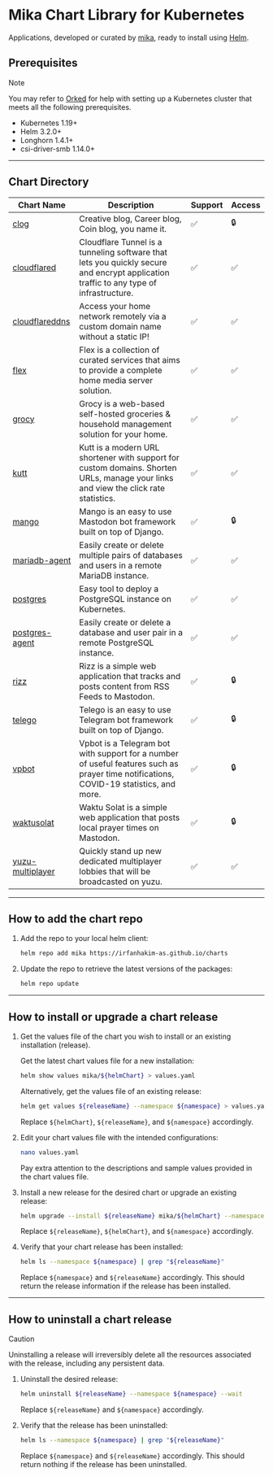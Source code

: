 # Mika Chart Library for Kubernetes

Applications, developed or curated by [mika](https://github.com/irfanhakim-as), ready to install using [Helm](https://helm.sh).

## Prerequisites

> [!NOTE]  
> You may refer to [Orked](https://github.com/irfanhakim-as/orked) for help with setting up a Kubernetes cluster that meets all the following prerequisites.

- Kubernetes 1.19+
- Helm 3.2.0+
- Longhorn 1.4.1+
- csi-driver-smb 1.14.0+

---

## Chart Directory

| Chart Name | Description | Support | Access |
| ---------- | ----------- | ------- | ------ |
| [clog](https://github.com/irfanhakim-as/charts/tree/master/mika/clog) | Creative blog, Career blog, Coin blog, you name it. | ✅ | 🔒 |
| [cloudflared](https://github.com/irfanhakim-as/charts/tree/master/mika/cloudflared) | Cloudflare Tunnel is a tunneling software that lets you quickly secure and encrypt application traffic to any type of infrastructure. | ✅ | ✅ |
| [cloudflareddns](https://github.com/irfanhakim-as/charts/tree/master/mika/cloudflareddns) | Access your home network remotely via a custom domain name without a static IP! | ✅ | ✅ |
| [flex](https://github.com/irfanhakim-as/charts/tree/master/mika/flex) | Flex is a collection of curated services that aims to provide a complete home media server solution. | ✅ | ✅ |
| [grocy](https://github.com/irfanhakim-as/charts/tree/master/mika/grocy) | Grocy is a web-based self-hosted groceries & household management solution for your home. | ✅ | ✅ |
| [kutt](https://github.com/irfanhakim-as/charts/tree/master/mika/kutt) | Kutt is a modern URL shortener with support for custom domains. Shorten URLs, manage your links and view the click rate statistics. | ✅ | ✅ |
| [mango](https://github.com/irfanhakim-as/charts/tree/master/mika/mango) | Mango is an easy to use Mastodon bot framework built on top of Django. | ✅ | 🔒 |
| [mariadb-agent](https://github.com/irfanhakim-as/charts/tree/master/mika/mariadb-agent) | Easily create or delete multiple pairs of databases and users in a remote MariaDB instance. | ✅ | ✅ |
| [postgres](https://github.com/irfanhakim-as/charts/tree/master/mika/postgres) | Easy tool to deploy a PostgreSQL instance on Kubernetes. | ✅ | ✅ |
| [postgres-agent](https://github.com/irfanhakim-as/charts/tree/master/mika/postgres-agent) | Easily create or delete a database and user pair in a remote PostgreSQL instance. | ✅ | ✅ |
| [rizz](https://github.com/irfanhakim-as/charts/tree/master/mika/rizz) | Rizz is a simple web application that tracks and posts content from RSS Feeds to Mastodon. | ✅ | 🔒 |
| [telego](https://github.com/irfanhakim-as/charts/tree/master/mika/telego) | Telego is an easy to use Telegram bot framework built on top of Django. | ✅ | 🔒 |
| [vpbot](https://github.com/irfanhakim-as/charts/tree/master/mika/vpbot) | Vpbot is a Telegram bot with support for a number of useful features such as prayer time notifications, COVID-19 statistics, and more. | ✅ | 🔒 |
| [waktusolat](https://github.com/irfanhakim-as/charts/tree/master/mika/waktusolat) | Waktu Solat is a simple web application that posts local prayer times on Mastodon. | ✅ | 🔒 |
| [yuzu-multiplayer](https://github.com/irfanhakim-as/charts/tree/master/mika/yuzu-multiplayer) | Quickly stand up new dedicated multiplayer lobbies that will be broadcasted on yuzu. | ✅ | ✅ |

---

## How to add the chart repo

1. Add the repo to your local helm client:

    ```sh
    helm repo add mika https://irfanhakim-as.github.io/charts
    ```

2. Update the repo to retrieve the latest versions of the packages:

    ```sh
    helm repo update
    ```

---

## How to install or upgrade a chart release

1. Get the values file of the chart you wish to install or an existing installation (release).

    Get the latest chart values file for a new installation:

    ```sh
    helm show values mika/${helmChart} > values.yaml
    ```

    Alternatively, get the values file of an existing release:

    ```sh
    helm get values ${releaseName} --namespace ${namespace} > values.yaml
    ```

    Replace `${helmChart}`, `${releaseName}`, and `${namespace}` accordingly.

2. Edit your chart values file with the intended configurations:

    ```sh
    nano values.yaml
    ```

    Pay extra attention to the descriptions and sample values provided in the chart values file.

3. Install a new release for the desired chart or upgrade an existing release:

    ```sh
    helm upgrade --install ${releaseName} mika/${helmChart} --namespace ${namespace} --create-namespace --values values.yaml --wait
    ```

    Replace `${releaseName}`, `${helmChart}`, and `${namespace}` accordingly.

4. Verify that your chart release has been installed:

    ```sh
    helm ls --namespace ${namespace} | grep "${releaseName}"
    ```

    Replace `${namespace}` and `${releaseName}` accordingly. This should return the release information if the release has been installed.

---

## How to uninstall a chart release

> [!CAUTION]  
> Uninstalling a release will irreversibly delete all the resources associated with the release, including any persistent data.

1. Uninstall the desired release:

    ```sh
    helm uninstall ${releaseName} --namespace ${namespace} --wait
    ```

    Replace `${releaseName}` and `${namespace}` accordingly.

2. Verify that the release has been uninstalled:

    ```sh
    helm ls --namespace ${namespace} | grep "${releaseName}"
    ```

    Replace `${namespace}` and `${releaseName}` accordingly. This should return nothing if the release has been uninstalled.

